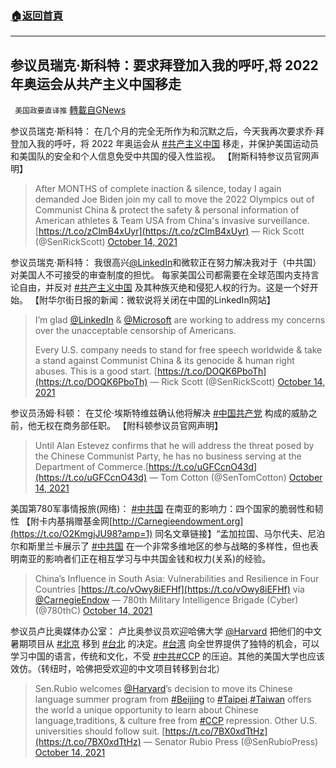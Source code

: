 ###  [:house:返回首頁](https://github.com/ourhimalayas/txt)
---


## 参议员瑞克·斯科特：要求拜登加入我的呼吁,将 2022 年奥运会从共产主义中国移走
` 美国政要直译推` [轉載自GNews](https://gnews.org/zh-hans/1594950/)

参议员瑞克·斯科特： 在几个月的完全无所作为和沉默之后，今天我再次要求乔·拜登加入我的呼吁，将 2022 年奥运会从 [#共产主义中国](https://twitter.com/hashtag/%E5%85%B1%E4%BA%A7%E4%B8%BB%E4%B9%89%E4%B8%AD%E5%9B%BD?src=hashtag_click) 移走，并保护美国运动员和美国队的安全和个人信息免受中共国的侵入性监视。 【附斯科特参议员官网声明】



> After MONTHS of complete inaction & silence, today I again demanded Joe Biden join my call to move the 2022 Olympics out of Communist China & protect the safety & personal information of American athletes & Team USA from China's invasive surveillance. [https://t.co/zClmB4xUyr](https://t.co/zClmB4xUyr)
> — Rick Scott (@SenRickScott) [October 14, 2021](https://twitter.com/SenRickScott/status/1448778039031181320?ref_src=twsrc%5Etfw)



参议员瑞克·斯科特： 我很高兴[@LinkedIn](https://twitter.com/LinkedIn)和微软正在努力解决我对于（中共国）对美国人不可接受的审查制度的担忧。 每家美国公司都需要在全球范围内支持言论自由，并反对 [#共产主义中国](https://twitter.com/hashtag/%E5%85%B1%E4%BA%A7%E4%B8%BB%E4%B9%89%E4%B8%AD%E5%9B%BD?src=hashtag_click) 及其种族灭绝和侵犯人权的行为。这是一个好开始。 【附华尔街日报的新闻：微软说将关闭在中国的LinkedIn网站】



> I’m glad [@LinkedIn](https://twitter.com/LinkedIn?ref_src=twsrc%5Etfw) & [@Microsoft](https://twitter.com/Microsoft?ref_src=twsrc%5Etfw) are working to address my concerns over the unacceptable censorship of Americans.
> 
> Every U.S. company needs to stand for free speech worldwide & take a stand against Communist China & its genocide & human right abuses. This is a good start. [https://t.co/DOQK6PboTh](https://t.co/DOQK6PboTh)
> — Rick Scott (@SenRickScott) [October 14, 2021](https://twitter.com/SenRickScott/status/1448762596975382533?ref_src=twsrc%5Etfw)



参议员汤姆·科顿： 在艾伦·埃斯特维兹确认他将解决 [#中国共产党](https://twitter.com/hashtag/%E4%B8%AD%E5%9B%BD%E5%85%B1%E4%BA%A7%E5%85%9A?src=hashtag_click) 构成的威胁之前，他无权在商务部任职。 【附科顿参议员官网声明】



> Until Alan Estevez confirms that he will address the threat posed by the Chinese Communist Party, he has no business serving at the Department of Commerce.[https://t.co/uGFCcnO43d](https://t.co/uGFCcnO43d)
> — Tom Cotton (@SenTomCotton) [October 14, 2021](https://twitter.com/SenTomCotton/status/1448758126006657025?ref_src=twsrc%5Etfw)



美国第780军事情报旅(网络)： [#中共国](https://twitter.com/hashtag/%E4%B8%AD%E5%85%B1%E5%9B%BD?src=hashtag_click) 在南亚的影响力：四个国家的脆弱性和韧性 【附卡内基捐赠基金网[http://Carnegieendowment.org](https://t.co/O2KmgjJU98?amp=1) 同名文章链接】“孟加拉国、马尔代夫、尼泊尔和斯里兰卡展示了 [#中共国](https://twitter.com/hashtag/%E4%B8%AD%E5%85%B1%E5%9B%BD?src=hashtag_click) 在一个非常多维地区的参与战略的多样性，但也表明南亚的影响者们正在相互学习与中共国金钱和权力(关系)的经验。



> China’s Influence in South Asia: Vulnerabilities and Resilience in Four Countries [https://t.co/vOwy8iEFHf](https://t.co/vOwy8iEFHf) via [@CarnegieEndow](https://twitter.com/CarnegieEndow?ref_src=twsrc%5Etfw)
> — 780th Military Intelligence Brigade (Cyber) (@780thC) [October 14, 2021](https://twitter.com/780thC/status/1448696155664179209?ref_src=twsrc%5Etfw)



参议员卢比奥媒体办公室： 卢比奥参议员欢迎哈佛大学 [@Harvard](https://twitter.com/Harvard) 把他们的中文暑期项目从 [#北京](https://twitter.com/hashtag/%E5%8C%97%E4%BA%AC?src=hashtag_click) 移到 [#台北](https://twitter.com/hashtag/%E5%8F%B0%E5%8C%97?src=hashtag_click) 的决定。[#台湾](https://twitter.com/hashtag/%E5%8F%B0%E6%B9%BE?src=hashtag_click) 向全世界提供了独特的机会，可以学习中国的语言，传统和文化，不受 [#中共](https://twitter.com/hashtag/%E4%B8%AD%E5%85%B1?src=hashtag_click)[#CCP](https://twitter.com/hashtag/CCP?src=hashtag_click) 的压迫。其他的美国大学也应该效仿。（转纽时，哈佛把受欢迎的中文项目转移到台北）



> Sen.Rubio welcomes [@Harvard](https://twitter.com/Harvard?ref_src=twsrc%5Etfw)’s decision to move its Chinese language summer program from [#Beijing](https://twitter.com/hashtag/Beijing?src=hash&amp;ref_src=twsrc%5Etfw) to [#Taipei](https://twitter.com/hashtag/Taipei?src=hash&amp;ref_src=twsrc%5Etfw).[#Taiwan](https://twitter.com/hashtag/Taiwan?src=hash&amp;ref_src=twsrc%5Etfw) offers the world a unique opportunity to learn about Chinese language,traditions, & culture free from [#CCP](https://twitter.com/hashtag/CCP?src=hash&amp;ref_src=twsrc%5Etfw) repression. Other U.S. universities should follow suit. [https://t.co/7BX0xdTtHz](https://t.co/7BX0xdTtHz)
> — Senator Rubio Press (@SenRubioPress) [October 14, 2021](https://twitter.com/SenRubioPress/status/1448660962148372488?ref_src=twsrc%5Etfw)
